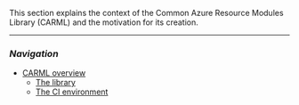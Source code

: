 This section explains the context of the Common Azure Resource Modules Library (CARML) and the motivation for its creation.

---

### _Navigation_
- [CARML overview](./The%20context%20-%20CARML%20overview.md)
  - [The library](./The%20context%20-%20CARML%20library.md)
  - [The CI environment](./The%20context%20-%20CARML%20CI%20environment.md)
